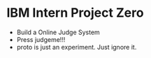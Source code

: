 # IBM Intern Project Zero

  - Build a Online Judge System
  - Press judgeme!!!
  - proto is just an experiment. Just ignore it.
